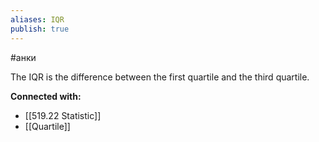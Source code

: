 ```yaml
---
aliases: IQR
publish: true
---
```

#анки

The IQR is the difference between the first quartile and the third quartile.





**Connected with:**
- [[519.22 Statistic]]
- [[Quartile]]

